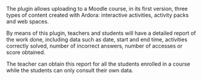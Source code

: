 The plugin allows uploading to a Moodle course, in its first version, three types of content created with Ardora: interactive activities, activity packs and web spaces.

By means of this plugin, teachers and students will have a detailed report of the work done, including data such as date, start and end time, activities correctly solved, number of incorrect answers, number of accesses or score obtained.

The teacher can obtain this report for all the students enrolled in a course while the students can only consult their own data.
